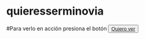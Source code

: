 # quieresserminovia
#Para verlo en acción presiona el botón
<button><a href="https://gvielza.github.io/quieresserminovia/" target="_blank"> Quiero ver </a></button>
